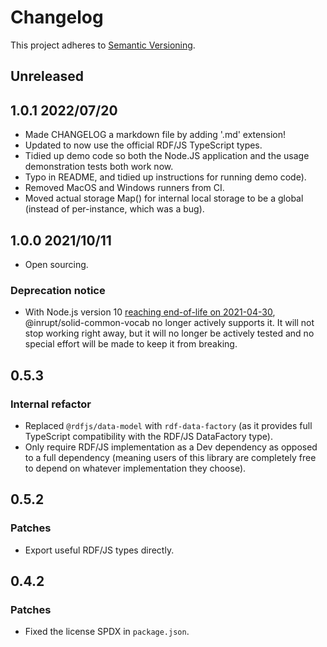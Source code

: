 # Changelog

This project adheres to [Semantic Versioning](http://semver.org/spec/v2.0.0.html).

## Unreleased


## 1.0.1 2022/07/20

- Made CHANGELOG a markdown file by adding '.md' extension!
- Updated to now use the official RDF/JS TypeScript types.
- Tidied up demo code so both the Node.JS application and the usage
  demonstration tests both work now.
- Typo in README, and tidied up instructions for running demo code).
- Removed MacOS and Windows runners from CI.
- Moved actual storage Map() for internal local storage to be a global (instead
  of per-instance, which was a bug).

## 1.0.0 2021/10/11

- Open sourcing.

### Deprecation notice

- With Node.js version 10 [reaching end-of-life on
  2021-04-30](https://github.com/nodejs/Release),
  @inrupt/solid-common-vocab no longer actively supports it. It will not
  stop working right away, but it will no longer be actively tested and no
  special effort will be made to keep it from breaking.

## 0.5.3

### Internal refactor

- Replaced `@rdfjs/data-model` with `rdf-data-factory` (as it provides full
TypeScript compatibility with the RDF/JS DataFactory type).
- Only require RDF/JS implementation as a Dev dependency as opposed to a full
dependency (meaning users of this library are completely free to depend on
whatever implementation they choose).

## 0.5.2

### Patches

- Export useful RDF/JS types directly.

## 0.4.2

### Patches

- Fixed the license SPDX in `package.json`.